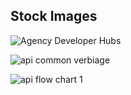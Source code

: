 


## Stock Images
![Agency Developer Hubs](https://cloud.githubusercontent.com/assets/633088/2882144/1a6f0554-d48b-11e3-8743-cb5fc176b719.png)

![api common verbiage](https://cloud.githubusercontent.com/assets/6556888/2889614/12accfd8-d51f-11e3-8545-7956868f1cce.PNG)

![api flow chart 1](https://cloud.githubusercontent.com/assets/6556888/2889962/1dcad4fa-d524-11e3-9ce8-e8e80c3ce91c.png)
